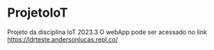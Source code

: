 # ProjetoIoT
Projeto da disciplina IoT 2023.3
O webApp pode ser acessado no link
https://ldrteste.andersonlucas.repl.co/
